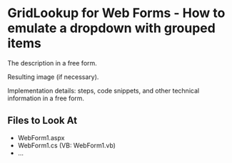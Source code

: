 <!--
A repository template for creating new examples.
-->

# GridLookup for Web Forms - How to emulate a dropdown with grouped items

The description in a free form.

Resulting image (if necessary).

Implementation details: steps, code snippets, and other technical information in a free form.

<!-- default file list -->

## Files to Look At

- WebForm1.aspx
- WebForm1.cs (VB: WebForm1.vb)
- ...

<!-- default file list end --> 

<!-- 

## Documentation

- link
- link
- ...


-->

